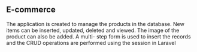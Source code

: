 
## E-commerce

The application is created to manage the products in the database. New items can be inserted, updated, deleted and viewed. The image of the product can also be added. A multi- step form is used to insert the records and the CRUD operations are performed using the session in Laravel

